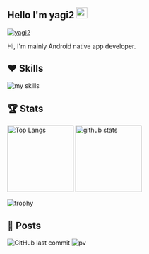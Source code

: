 ## Hello I'm yagi2 <a href="https://www.gautamkrishnar.com/"><img src="https://media.giphy.com/media/hvRJCLFzcasrR4ia7z/giphy.gif" width="25px" />
<a href="https://twitter.com/yaginier"> <img src="https://img.shields.io/twitter/follow/yaginier?style=social" alt="yagi2" /></a>

Hi, I'm mainly Android native app developer.

## ♥ Skills
<img alt="my skills" src="https://skillicons.dev/icons?theme=dark&perline=8&i=androidstudio,apple,aws,dart,docker,firebase,flutter,gcp,git,github,githubactions,go,gradle,graphql,idea,java,kotlin,kubernetes,postgres,react,reactivex,swift,terraform,ts" />

  
## 🏆 Stats
<p align="left"> 
  <img alt="Top Langs" height="150px" src="https://github-readme-stats.vercel.app/api/top-langs/?username=yagi2&layout=compact&langs_count=8&theme=github_dark&show_icons=true" />
  <img alt="github stats" height="150px" src="https://github-readme-stats.vercel.app/api?username=yagi2&count_private=true&show_icons=true&theme=github_dark" />
</p>

![trophy](https://github-profile-trophy.vercel.app/?username=yagi2&theme=darkhub)

## 📖 Posts
<!-- BLOG-POST-LIST:START -->
<!-- BLOG-POST-LIST:END -->

![GitHub last commit](https://img.shields.io/github/last-commit/yagi2/yagi2)
![pv](https://pageview.vercel.app/?github_user=yagi2)
